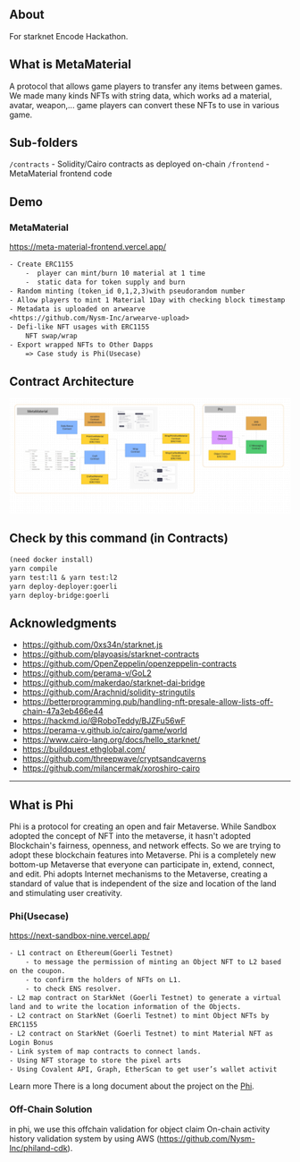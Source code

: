 ## About

For starknet Encode Hackathon.

## What is MetaMaterial

A protocol that allows game players to transfer any items between games.
We made many kinds NFTs with string data, which works ad a material, avatar, weapon,...
game players can convert these NFTs to use in various game.



## Sub-folders

`/contracts` - Solidity/Cairo contracts as deployed on-chain
`/frontend` - MetaMaterial frontend code

## Demo

### MetaMaterial 

<https://meta-material-frontend.vercel.app/>

    - Create ERC1155
        -  player can mint/burn 10 material at 1 time
        -  static data for token supply and burn
    - Random minting (token_id 0,1,2,3)with pseudorandom number
    - Allow players to mint 1 Material 1Day with checking block timestamp
    - Metadata is uploaded on arwearve
    <https://github.com/Nysm-Inc/arwearve-upload>
    - Defi-like NFT usages with ERC1155
        NFT swap/wrap
    - Export wrapped NFTs to Other Dapps
        => Case study is Phi(Usecase)

## Contract Architecture

![Contract Overview](/ark.png)


## Check by this command (in Contracts)

```
(need docker install)
yarn compile
yarn test:l1 & yarn test:l2
yarn deploy-deployer:goerli
yarn deploy-bridge:goerli
```
## Acknowledgments

- <https://github.com/0xs34n/starknet.js>
- <https://github.com/playoasis/starknet-contracts>
- <https://github.com/OpenZeppelin/openzeppelin-contracts>
- <https://github.com/perama-v/GoL2>
- <https://github.com/makerdao/starknet-dai-bridge>
- <https://github.com/Arachnid/solidity-stringutils>
- <https://betterprogramming.pub/handling-nft-presale-allow-lists-off-chain-47a3eb466e44>
- <https://hackmd.io/@RoboTeddy/BJZFu56wF>
- <https://perama-v.github.io/cairo/game/world>
- <https://www.cairo-lang.org/docs/hello_starknet/>
- <https://buildquest.ethglobal.com/>
- <https://github.com/threepwave/cryptsandcaverns>
- <https://github.com/milancermak/xoroshiro-cairo>


--------------------

## What is Phi

Phi is a protocol for creating an open and fair Metaverse. While Sandbox adopted the concept of NFT into the metaverse, it hasn't adopted Blockchain's fairness, openness, and network effects.
So we are trying to adopt these blockchain features into Metaverse. Phi is a completely new bottom-up Metaverse that everyone can participate in, extend, connect, and edit. Phi adopts Internet mechanisms to the Metaverse, creating a standard of value that is independent of the size and location of the land and stimulating user creativity.
### Phi(Usecase)

<https://next-sandbox-nine.vercel.app/>

    - L1 contract on Ethereum(Goerli Testnet)
        - to message the permission of minting an Object NFT to L2 based on the coupon.
        - to confirm the holders of NFTs on L1.
        - to check ENS resolver.
    - L2 map contract on StarkNet (Goerli Testnet) to generate a virtual land and to write the location information of the Objects.
    - L2 contract on StarkNet (Goerli Testnet) to mint Object NFTs by ERC1155
    - L2 contract on StarkNet (Goerli Testnet) to mint Material NFT as Login Bonus
    - Link system of map contracts to connect lands.
    - Using NFT storage to store the pixel arts
    - Using Covalent API, Graph, EtherScan to get user’s wallet activit
Learn more
There is a long document about the project on the [Phi](https://medium.com/@phi.xyz/introducing-phi-a-blockchain-native-metaverse-with-ens-and-on-chain-activities-1f5bb1a02eed).

### Off-Chain Solution

in phi, we use this offchain validation for object claim
On-chain activity history validation system by using AWS (<https://github.com/Nysm-Inc/philand-cdk>).
